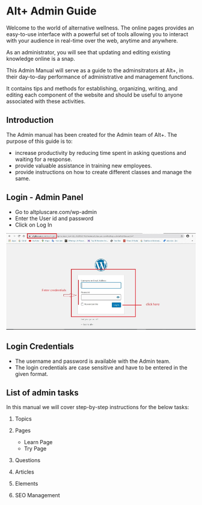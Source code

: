 #   **Alt+ Admin Guide**

Welcome to the world of alternative wellness. The online pages provides an easy-to-use interface with a powerful set of tools allowing you to interact with your audience in real-time over the web, anytime and anywhere.

As an administrator, you will see that updating and editing existing knowledge online is a snap.

This Admin Manual will serve as a guide to the adminsitrators at Alt+, in their day-to-day performance of administrative and management functions.

It contains tips and methods for establishing, organizing, writing, and editing each component of the website and should be useful to anyone associated with these activities.

## **Introduction**

The Admin manual has been created for the Admin team of Alt+. The purpose of this guide is to:

-   increase productivity by reducing time spent in asking questions and waiting for a response.
-   provide valuable assistance in training new employees.
-   provide instructions on how to create different classes and manage the same.


## **Login - Admin Panel**

-   Go to altpluscare.com/wp-admin
-   Enter the User id and password
-   Click on Log In

![login](images/login.jpg)


##  **Login Credentials**

-   The username and password is available with the Admin team.
-   The login credentials are case sensitive and have to be entered in the given format.

##  **List of admin tasks**

In this manual we will cover step-by-step instructions for the below tasks:

1.  Topics
2.  Pages

    -   Learn Page
    -   Try Page

3.  Questions
4.  Articles
5.  Elements
6.  SEO Management



